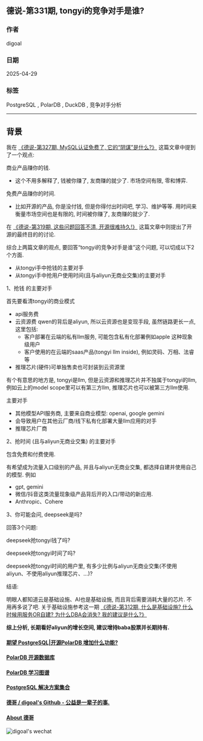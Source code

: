 ## 德说-第331期, tongyi的竞争对手是谁?     
                      
### 作者                      
digoal                      
                      
### 日期                      
2025-04-29                     
                      
### 标签                      
PostgreSQL , PolarDB , DuckDB , 竞争对手分析    
                      
----                      
                      
## 背景    
  
我在 [《德说-第327期, MySQL认证免费了, 它的“阴谋”是什么?》](../202504/20250425_04.md)   这篇文章中提到了一个观点:   
  
商业产品赚你的钱.     
- 这个不用多解释了, 钱被你赚了, 友商赚的就少了. 市场空间有限, 零和博弈.       
    
免费产品赚你的时间.     
- 比如开源的产品, 你是没付钱, 但是你得付出时间吧, 学习、维护等等. 用时间来衡量市场空间也是有限的, 时间被你赚了, 友商赚的就少了.     
    
  
在 [《德说-第319期, 这些问题回答不清, 开源很难持久!》](../202504/20250401_03.md)  这篇文章中则提出了开源的最终目的的讨论.    
  
综合上两篇文章的观点, 要回答“tongyi的竞争对手是谁”这个问题, 可以切成以下2个方面.    
- 从tongyi手中抢钱的主要对手   
- 从tongyi手中抢用户使用时间(且与aliyun无商业交集)的主要对手   
  
  
1、抢钱 的主要对手   
  
首先要看清tongyi的商业模式  
- api服务费  
- 云资源费 qwen的背后是aliyun, 所以云资源也是变现手段, 虽然链路更长一点, 这里包括:   
    - 客户部署在云端的私有llm服务, 可能包含私有化部署例如apple 这种现象级用户  
    - 客户使用的在云端的saas产品(tongyi llm inside), 例如灵码、万相、法睿等  
- 推理芯片(硬件)可单独售卖也可封装到云资源里  
  
有个有意思的地方是, tongyi是llm, 但是云资源和推理芯片并不独属于tongyi的llm, 例如云上的model scope里可以有第三方llm, 推理芯片也可以被第三方llm使用.     
  
主要对手    
- 其他模型API服务商, 主要来自商业模型: openai, google gemini    
- 会导致用户在其他云厂商/线下私有化部署大量llm应用的对手    
- 推理芯片厂商    
  
  
2、抢时间 (且与aliyun无商业交集) 的主要对手    
  
包含免费和付费使用.    
  
有希望成为流量入口级别的产品, 并且与aliyun无商业交集, 都选择自建并使用自己的模型.  例如     
- gpt, gemini  
- 微信/抖音这类流量现象级产品背后开的入口/带动的新应用.    
- Anthropic、Cohere  
  
  
3、你可能会问, deepseek是吗?    
  
回答3个问题:    
  
deepseek抢tongyi钱了吗?   
  
deepseek抢tongyi时间了吗?   
  
deepseek抢tongyi时间的用户里, 有多少比例与aliyun无商业交集(不使用aliyun、不使用aliyun推理芯片、...)?    
  
结语:  
  
明眼人都知道云是基础设施、AI也是基础设施, 而且背后需要消耗大量的芯片. 不用再多说了吧. 关于基础设施参考这一期 [《德说-第312期, 什么是基础设施? 什么时候用服务OR自建? 为什么DBA会消失? 我的建议是什么?》](../202503/20250314_02.md)   
  
<b> 综上分析, 长期看好aliyun的增长空间, 建议增持baba股票并长期持有.  </b>  
   
    
  
#### [期望 PostgreSQL|开源PolarDB 增加什么功能?](https://github.com/digoal/blog/issues/76 "269ac3d1c492e938c0191101c7238216")
  
  
#### [PolarDB 开源数据库](https://openpolardb.com/home "57258f76c37864c6e6d23383d05714ea")
  
  
#### [PolarDB 学习图谱](https://www.aliyun.com/database/openpolardb/activity "8642f60e04ed0c814bf9cb9677976bd4")
  
  
#### [PostgreSQL 解决方案集合](../201706/20170601_02.md "40cff096e9ed7122c512b35d8561d9c8")
  
  
#### [德哥 / digoal's Github - 公益是一辈子的事.](https://github.com/digoal/blog/blob/master/README.md "22709685feb7cab07d30f30387f0a9ae")
  
  
#### [About 德哥](https://github.com/digoal/blog/blob/master/me/readme.md "a37735981e7704886ffd590565582dd0")
  
  
![digoal's wechat](../pic/digoal_weixin.jpg "f7ad92eeba24523fd47a6e1a0e691b59")
  
